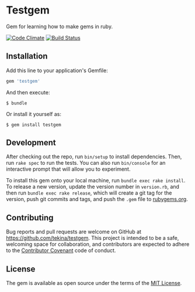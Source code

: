 # Testgem

Gem for learning how to make gems in ruby.

[![Code Climate](https://codeclimate.com/github/tekina/testgem/badges/gpa.svg)](https://codeclimate.com/github/tekina/testgem)
[![Build Status](https://travis-ci.org/tekina/testgem.png)](https://travis-ci.org/tekina/testgem)

## Installation

Add this line to your application's Gemfile:

```ruby
gem 'testgem'
```

And then execute:

    $ bundle

Or install it yourself as:

    $ gem install testgem

## Development

After checking out the repo, run `bin/setup` to install dependencies. Then, run `rake spec` to run the tests. You can also run `bin/console` for an interactive prompt that will allow you to experiment.

To install this gem onto your local machine, run `bundle exec rake install`. To release a new version, update the version number in `version.rb`, and then run `bundle exec rake release`, which will create a git tag for the version, push git commits and tags, and push the `.gem` file to [rubygems.org](https://rubygems.org).

## Contributing

Bug reports and pull requests are welcome on GitHub at https://github.com/tekina/testgem. This project is intended to be a safe, welcoming space for collaboration, and contributors are expected to adhere to the [Contributor Covenant](contributor-covenant.org) code of conduct.


## License

The gem is available as open source under the terms of the [MIT License](http://opensource.org/licenses/MIT).

